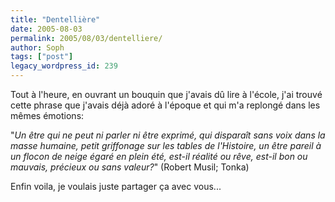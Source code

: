 ```yaml
---
title: "Dentellière"
date: 2005-08-03
permalink: 2005/08/03/dentelliere/
author: Soph
tags: ["post"]
legacy_wordpress_id: 239
---
```


Tout à l'heure, en ouvrant un bouquin que j'avais dû lire à l'école, j'ai trouvé cette phrase que j'avais déjà adoré à l'époque et qui m'a replongé dans les mêmes émotions:

"_Un être qui ne peut ni parler ni être exprimé, qui disparaît sans voix dans la masse humaine, petit griffonage sur les tables de l'Histoire, un être pareil à un flocon de neige égaré en plein été, est-il réalité ou rêve, est-il bon ou mauvais, précieux ou sans valeur?_" (Robert Musil; Tonka)

<!-- excerpt -->

Enfin voila, je voulais juste partager ça avec vous...
